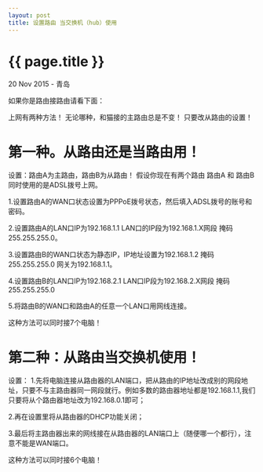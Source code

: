 ```yaml
---
layout: post
title: 设置路由 当交换机（hub）使用
---
```


{{ page.title }}
================

<p class="meta">20 Nov 2015 - 青岛</p>

如果你是路由接路由请看下面：

上网有两种方法！
无论哪种，和猫接的主路由总是不变！
只要改从路由的设置！

# 第一种。从路由还是当路由用！

设置：路由A为主路由，路由B为从路由！
假设你现在有两个路由 路由A 和 路由B 同时使用的是ADSL拨号上网。

1.设置路由A的WAN口状态设置为PPPoE拨号状态，然后填入ADSL拨号的账号和密码。

2.设置路由A的LAN口IP为192.168.1.1 LAN口的IP段为192.168.1.X网段 掩码255.255.255.0。

3.设置路由B的WAN口状态为静态IP，IP地址设置为192.168.1.2 掩码255.255.255.0 网关为192.168.1.1。

4.设置路由B的LAN口IP为192.168.2.1 LAN口IP段为192.168.2.X网段 掩码255.255.255.0 

5.将路由B的WAN口和路由A的任意一个LAN口用网线连接。

这种方法可以同时接7个电脑！

# 第二种：从路由当交换机使用！

设置：
1.先将电脑连接从路由器的LAN端口，把从路由的IP地址改成别的网段地址，只要不与主路由器同一网段就行。例如多数的路由器地址都是192.168.1.1,我们只要将从个路由器地址改为192.168.0.1即可；

2.再在设置里将从路由器的DHCP功能关闭； 

3.最后将主路由器出来的网线接在从路由器的LAN端口上（随便哪一个都行），注意不能是WAN端口。

这种方法可以同时接6个电脑！